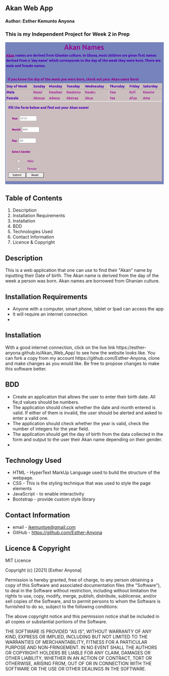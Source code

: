 ## Akan Web App

#### Author: Esther Kemunto Anyona

### This is my Independent Project for Week 2 in Prep


![Esther](/Assets/Akanshot.png)

## Table of Contents
1. Description
1. Installation Requirements
1. Installation
1. BDD
1. Technologies Used
1. Contact Information
1. Licence & Copyright

## Description

<p>This is a web application that one can use to find their "Akan" name by inputting their Date of birth. The Akan name is derived from the day of the week a person was born. Akan names are borrowed from Ghanian culture.</p>

## Installation Requirements

* Anyone with a computer, smart phone, tablet or Ipad can access the app
* It will require an internet connection 
* 

## Installation

<p>With a good internet connection, click on the live link https://esther-anyona.github.io/Akan_Web_App/ to see how the website looks like. You can fork a copy from my account https://github.com/Esther-Anyona, clone and make changes as you would like. Be free to propose changes to make this software better.</p>


## BDD

- Create an application that allows the user to enter their birth date. All fie;d values should be numbers.
- The application should check whether the date and month entered is valid. If either of them is invalid,  the user should be alerted and asked to enter a valid one. 
- The application should check whether the year is valid, check the number of integers for the year field.
- The application should get the day of birth from the data collected in the form and output to the user their Akan name depending on their gender.
-  

## Technology Used

* HTML - HyperText MarkUp Language used to build the structure of the webpage.
* CSS - This is the styling technique that was used to style the page elements 
* JavaScript - to enable interactivity
* Bootstrap - provide custom style library

## Contact Information

* email - jkemuntoe@gmail.com
* GitHub - https://github.com/Esther-Anyona

## Licence & Copyright

MIT Licence

Copyright (c) [2021] [Esther Anyona]

<p>Permission is hereby granted, free of charge, to any person obtaining a copy of this Software and associated documentation files (the "Software"), to deal in the Software without restriction, including without limitation the rights to use, copy, modify, merge, publish, distribute, sublicense, and/or sell copies of the Software, and to permit persons to whom the Software is furnished to do so, subject to the following conditions:

The above copyright notice and this permission notice shall be included in all copies or substantial portions of the Software.

THE SOFTWARE IS PROVIDED "AS IS", WITHOUT WARRANTY OF ANY KIND, EXPRESS OR IMPLIED, INCLUDING BUT NOT LIMITED TO THE WARRANTIES OF MERCHANTABILITY, FITNESS FOR A PARTICULAR PURPOSE AND NON-FRINGEMENT. IN NO EVENT SHALL THE AUTHORS OR COPYRIGHT HOLDERS BE LIABLE FOR ANY CLAIM, DAMAGES OR OTHER LIABILITY, WHETHER IN AN ACTION OF CONTRACT, TORT OR OTHERWISE, ARISING FROM, OUT OF OR IN CONNECTION WITH THE SOFTWARE OR THE USE OR OTHER DEALINGS IN THE SOFTWARE.</p>